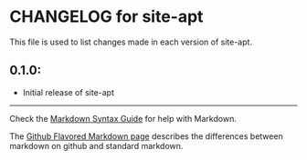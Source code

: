 # CHANGELOG for site-apt

This file is used to list changes made in each version of site-apt.

## 0.1.0:

* Initial release of site-apt

- - -
Check the [Markdown Syntax Guide](http://daringfireball.net/projects/markdown/syntax) for help with Markdown.

The [Github Flavored Markdown page](http://github.github.com/github-flavored-markdown/) describes the differences between markdown on github and standard markdown.
